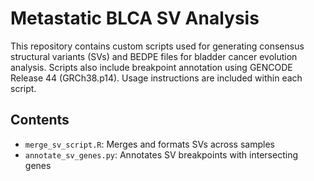 # Metastatic BLCA  SV Analysis

This repository contains custom scripts used for generating consensus structural variants (SVs) and BEDPE files for bladder cancer evolution analysis.
Scripts also include breakpoint annotation using GENCODE Release 44 (GRCh38.p14).
Usage instructions are included within each script.

## Contents

- `merge_sv_script.R`: Merges and formats SVs across samples
- `annotate_sv_genes.py`: Annotates SV breakpoints with intersecting genes
